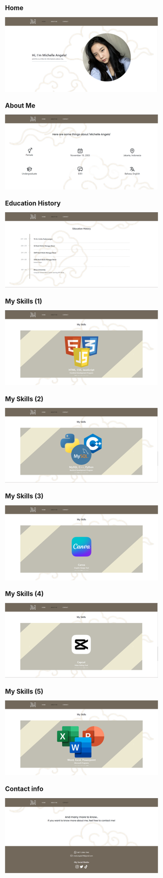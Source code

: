 ## Home
![Alt text](https://github.com/michelleangela19/Profile-WebProg/blob/main/public/readme/Home.png)

## About Me
![Alt text](https://github.com/michelleangela19/Profile-WebProg/blob/main/public/readme/About%20me(1).png)

## Education History
![Alt text](https://github.com/michelleangela19/Profile-WebProg/blob/main/public/readme/About%20me(2).png)

## My Skills (1)
![Alt text](https://github.com/michelleangela19/Profile-WebProg/blob/main/public/readme/Skill(1).png)

## My Skills (2)
![Alt text](https://github.com/michelleangela19/Profile-WebProg/blob/main/public/readme/Skill(2).png)

## My Skills (3)
![Alt text](https://github.com/michelleangela19/Profile-WebProg/blob/main/public/readme/Skill(3).png)

## My Skills (4)
![Alt text](https://github.com/michelleangela19/Profile-WebProg/blob/main/public/readme/Skill(4).png)

## My Skills (5)
![Alt text](https://github.com/michelleangela19/Profile-WebProg/blob/main/public/readme/Skill(5).png)

## Contact info
![Alt text](https://github.com/michelleangela19/Profile-WebProg/blob/main/public/readme/Contact.png)
